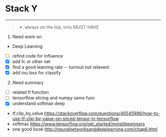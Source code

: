 ﻿# Stack Y


---
> * always on the top, only MUST-HAVE

 1. Need work-on 

 * Deep Learning
- [ ] refind code for influence
- [x] add fc or other net
- [x] find a good learning rate -- turnout not relavent
- [x] add iou loss for classify

 2. Need summary
- [ ] related tf function
- [ ] tensorflow slicing and numpy same func
- [x] understand softmax deep

- tf.clip_by_value https://stackoverflow.com/questions/46545986/how-to-use-tf-clip-by-value-on-sliced-tensor-in-tensorflow
- softmax https://www.tensorflow.org/get_started/mnist/beginners
- one good book http://neuralnetworksanddeeplearning.com/chap6.html
